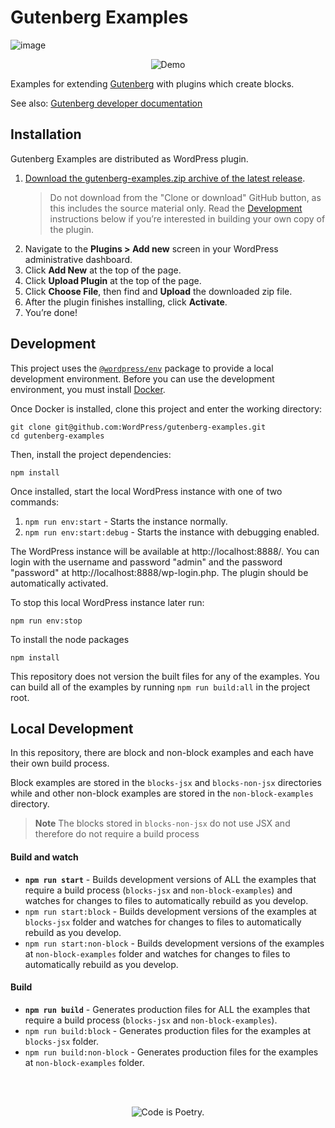 # Gutenberg Examples

![![image](https://github.com/WordPress/gutenberg-examples/assets/422576/6dc23f79-b971-427d-af6b-f39db99955fd)](https://github.com/WordPress/block-development-examples)

<p align="center"><img src="https://user-images.githubusercontent.com/1039236/47116000-fd775000-d27d-11e8-9c46-761a90cb30a2.gif" alt="Demo"></p>

Examples for extending
[Gutenberg](https://github.com/WordPress/gutenberg)
with plugins which create blocks.

See also:
[Gutenberg developer documentation](https://wordpress.org/gutenberg/handbook/)

## Installation

Gutenberg Examples are distributed as WordPress plugin.

1. [Download the gutenberg-examples.zip archive of the latest release](https://github.com/WordPress/gutenberg-examples/releases).
    > Do not download from the "Clone or download" GitHub button, as this includes the source material only. Read the [Development](#development) instructions below if you’re interested in building your own copy of the plugin.
2. Navigate to the **Plugins > Add new** screen in your WordPress administrative dashboard.
3. Click **Add New** at the top of the page.
4. Click **Upload Plugin** at the top of the page.
5. Click **Choose File**, then find and **Upload** the downloaded zip file.
6. After the plugin finishes installing, click **Activate**.
7. You’re done!

## Development

This project uses the [`@wordpress/env`](https://developer.wordpress.org/block-editor/reference-guides/packages/packages-env/) package to provide a local development environment. Before you can use the development environment, you must install [Docker](https://docs.docker.com/get-docker/).

Once Docker is installed, clone this project and enter the working directory:

```
git clone git@github.com:WordPress/gutenberg-examples.git
cd gutenberg-examples
```

Then, install the project dependencies:

```
npm install
```

Once installed, start the local WordPress instance with one of two commands:

1. `npm run env:start` - Starts the instance normally.
2. `npm run env:start:debug` - Starts the instance with debugging enabled.

The WordPress instance will be available at http://localhost:8888/. You can login with the username and password "admin" and the password "password" at http://localhost:8888/wp-login.php. The plugin should be automatically activated.

To stop this local WordPress instance later run:

```
npm run env:stop
```

To install the node packages

```
npm install
```

This repository does not version the built files for any of the examples. You can build all of the examples by running `npm run build:all` in the project root.

## Local Development

In this repository, there are block and non-block examples and each have their own build process.

Block examples are stored in the `blocks-jsx` and `blocks-non-jsx` directories while and other non-block examples are stored in the `non-block-examples` directory.

> **Note**
> The blocks stored in `blocks-non-jsx` do not use JSX and therefore do not require a build process

#### Build and watch

-   **`npm run start`** - Builds development versions of ALL the examples that require a build process (`blocks-jsx` and `non-block-examples`) and watches for changes to files to automatically rebuild as you develop.
-   `npm run start:block` - Builds development versions of the examples at `blocks-jsx` folder and watches for changes to files to automatically rebuild as you develop.
-   `npm run start:non-block` - Builds development versions of the examples at `non-block-examples` folder and watches for changes to files to automatically rebuild as you develop.


#### Build

-   **`npm run build`** - Generates production files for ALL the examples that require a build process (`blocks-jsx` and `non-block-examples`).
-   `npm run build:block` - Generates production files for the examples at `blocks-jsx` folder.
-   `npm run build:non-block` - Generates production files for the examples at `non-block-examples` folder.

<br/><br/><p align="center"><img src="https://s.w.org/style/images/codeispoetry.png?1" alt="Code is Poetry." /></p>
